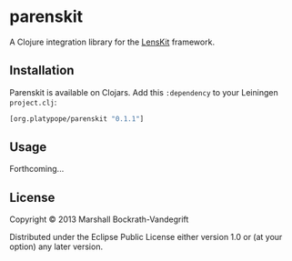 # parenskit

A Clojure integration library for the [LensKit][lenskit] framework.

[lenskit]: http://lenskit.grouplens.org/

## Installation

Parenskit is available on Clojars.  Add this `:dependency` to your
Leiningen `project.clj`:

```clj
[org.platypope/parenskit "0.1.1"]
```

## Usage

Forthcoming...

## License

Copyright © 2013 Marshall Bockrath-Vandegrift

Distributed under the Eclipse Public License either version 1.0 or (at
your option) any later version.
